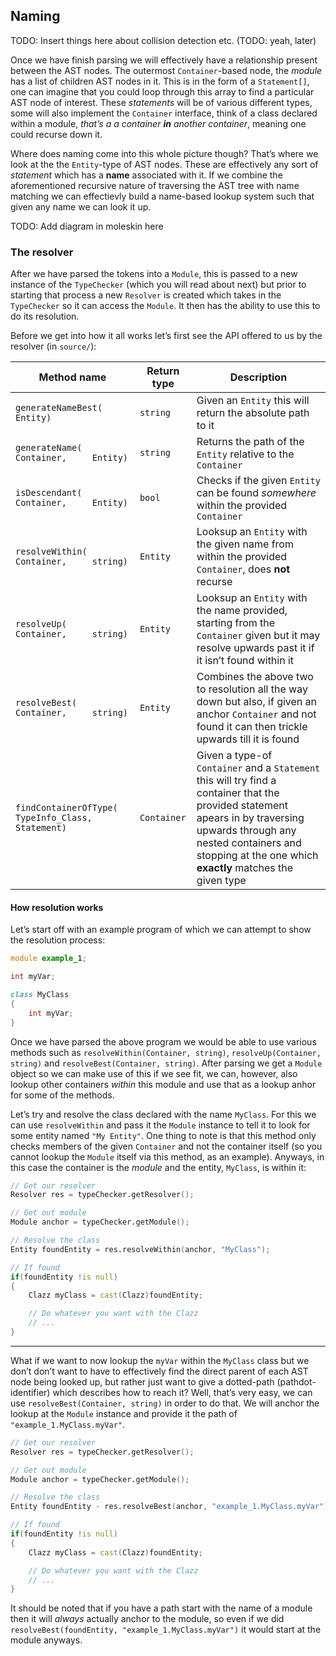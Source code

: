 ## Naming

TODO: Insert things here about collision detection etc. (TODO: yeah,
later)

Once we have finish parsing we will effectively have a relationship
present between the AST nodes. The outermost `Container`-based node, the
*module* has a list of children AST nodes in it. This is in the form of
a `Statement[]`, one can imagine that you could loop through this array
to find a particular AST node of interest. These *statements* will be of
various different types, some will also implement the `Container`
interface, think of a class declared within a module, *that’s a a
container **in** another container*, meaning one could recurse down it.

Where does naming come into this whole picture though? That’s where we
look at the the `Entity`-type of AST nodes. These are effectively any
sort of *statement* which has a **name** associated with it. If we
combine the aforementioned recursive nature of traversing the AST tree
with name matching we can effectievly build a name-based lookup system
such that given any name we can look it up.

TODO: Add diagram in moleskin here

### The resolver

After we have parsed the tokens into a `Module`, this is passed to a new
instance of the `TypeChecker` (which you will read about next) but prior
to starting that process a new `Resolver` is created which takes in the
`TypeChecker` so it can access the `Module`. It then has the ability to
use this to do its resolution.

Before we get into how it all works let’s first see the API offered to
us by the resolver (in `source/`):

| Method name                                               | Return type | Description                                                                                                                                                                                                                             |
|-----------------------------------------------------------|-------------|-----------------------------------------------------------------------------------------------------------------------------------------------------------------------------------------------------------------------------------------|
| `generateNameBest(     Entity)`                           | `string`    | Given an `Entity` this will return the absolute path to it                                                                                                                                                                              |
| `generateName(     Container,     Entity)`                | `string`    | Returns the path of the `Entity` relative to the `Container`                                                                                                                                                                            |
| `isDescendant(     Container,     Entity)`                | `bool`      | Checks if the given `Entity` can be found *somewhere* within the provided `Container`                                                                                                                                                   |
| `resolveWithin(     Container,     string)`               | `Entity`    | Looksup an `Entity` with the given name from within the provided `Container`, does **not** recurse                                                                                                                                      |
| `resolveUp(     Container,     string)`                   | `Entity`    | Looksup an `Entity` with the name provided, starting from the `Container` given but it may resolve upwards past it if it isn’t found within it                                                                                          |
| `resolveBest(     Container,     string)`                 | `Entity`    | Combines the above two to resolution all the way down but also, if given an anchor `Container` and not found it can then trickle upwards till it is found                                                                               |
| `findContainerOfType(     TypeInfo_Class,     Statement)` | `Container` | Given a type-of `Container` and a `Statement` this will try find a container that the provided statement apears in by traversing upwards through any nested containers and stopping at the one which **exactly** matches the given type |

#### How resolution works

Let’s start off with an example program of which we can attempt to show
the resolution process:

``` d
module example_1;

int myVar;

class MyClass
{
    int myVar;
}
```

Once we have parsed the above program we would be able to use various
methods such as `resolveWithin(Container, string)`,
`resolveUp(Container, string)` and `resolveBest(Container, string)`.
After parsing we get a `Module` object so we can make use of this if we
see fit, we can, however, also lookup other containers *within* this
module and use that as a lookup anhor for some of the methods.

Let’s try and resolve the class declared with the name `MyClass`. For
this we can use `resolveWithin` and pass it the `Module` instance to
tell it to look for some entity named `"My Entity"`. One thing to note
is that this method only checks members of the given `Container` and not
the container itself (so you cannot lookup the `Module` itself via this
method, as an example). Anyways, in this case the container is the
*module* and the entity, `MyClass`, is within it:

``` d
// Get our resolver
Resolver res = typeChecker.getResolver();

// Get out module
Module anchor = typeChecker.getModule();

// Resolve the class
Entity foundEntity = res.resolveWithin(anchor, "MyClass");

// If found
if(foundEntity !is null)
{
    Clazz myClass = cast(Clazz)foundEntity;

    // Do whatever you want with the Clazz
    // ...
}
```

------------------------------------------------------------------------

What if we want to now lookup the `myVar` within the `MyClass` class but
we don’t don’t want to have to effectively find the direct parent of
each AST node being looked up, but rather just want to give a
dotted-path (pathdot-identifier) which describes how to reach it? Well,
that’s very easy, we can use `resolveBest(Container, string)` in order
to do that. We will anchor the lookup at the `Module` instance and
provide it the path of `"example_1.MyClass.myVar"`.

``` d
// Get our resolver
Resolver res = typeChecker.getResolver();

// Get out module
Module anchor = typeChecker.getModule();

// Resolve the class
Entity foundEntity - res.resolveBest(anchor, "example_1.MyClass.myVar");

// If found
if(foundEntity !is null)
{
    Clazz myClass = cast(Clazz)foundEntity;

    // Do whatever you want with the Clazz
    // ...
}
```

It should be noted that if you have a path start with the name of a
module then it will *always* actually anchor to the module, so even if
we did `resolveBest(foundEntity, "example_1.MyClass.myVar")` it would
start at the module anyways.
